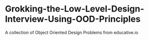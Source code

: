 # Grokking-the-Low-Level-Design-Interview-Using-OOD-Principles

A collection of Object Oriented Design Problems from educative.io 
